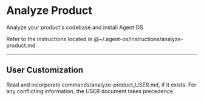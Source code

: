 # Analyze Product

Analyze your product's codebase and install Agent OS

Refer to the instructions located in @~/.agent-os/instructions/analyze-product.md

---

## User Customization

Read and incorporate commands/analyze-product_USER.md, if it exists. For any conflicting information, the USER document takes precedence.
